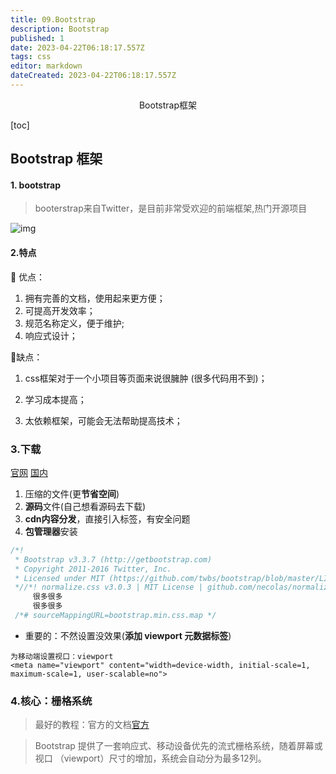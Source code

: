 ```yaml
---
title: 09.Bootstrap
description: Bootstrap
published: 1
date: 2023-04-22T06:18:17.557Z
tags: css
editor: markdown
dateCreated: 2023-04-22T06:18:17.557Z
---
```


<center>Bootstrap框架</center>

[toc]

## Bootstrap 框架



#### 1. bootstrap 

> booterstrap来自Twitter，是目前非常受欢迎的前端框架,热门开源项目

![img](https://img.php.cn/upload/article/000/000/024/5fab4333bd924191.jpg)

#### 2.特点

:small_red_triangle: 优点：

1. 拥有完善的文档，使用起来更方便；
2. 可提高开发效率；
3. 规范名称定义，便于维护;
4. 响应式设计；

:small_red_triangle_down:缺点：

1. css框架对于一个小项目等页面来说很臃肿  (很多代码用不到)；

2. 学习成本提高；
3. 太依赖框架，可能会无法帮助提高技术；



### 3.下载

[官网](https://getbootstrap.com/) [国内](https://v3.bootcss.com/)

1. 压缩的文件(更**节省空间**)
2. **源码**文件(自己想看源码去下载)
3. **cdn内容分发**，直接引入标签，有安全问题
4. **包管理器**安装

```css
/*!
 * Bootstrap v3.3.7 (http://getbootstrap.com)
 * Copyright 2011-2016 Twitter, Inc.
 * Licensed under MIT (https://github.com/twbs/bootstrap/blob/master/LICENSE)
 *//*! normalize.css v3.0.3 | MIT License | github.com/necolas/normalize.css */html{font-family:sans-serif;-webkit-text-size-adjust:100%;-ms-text-size-adj......
     很多很多
     很多很多
 /*# sourceMappingURL=bootstrap.min.css.map */
```

* 重要的：不然设置没效果(**添加 viewport 元数据标签**)

```
为移动端设置视口：viewport
<meta name="viewport" content="width=device-width, initial-scale=1, maximum-scale=1, user-scalable=no">
```



### 4.核心：栅格系统

> 最好的教程：官方的文档[官方]()

> Bootstrap 提供了一套响应式、移动设备优先的流式栅格系统，随着屏幕或视口 （viewport）尺寸的增加，系统会自动分为最多12列。 





